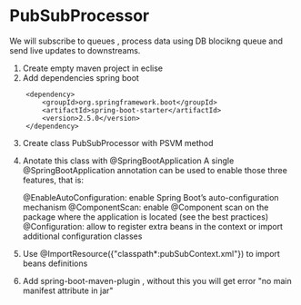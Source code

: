 # PubSubProcessor
We will subscribe to queues , process data using DB blocikng queue and send live updates to downstreams. 
1. Create empty maven project in eclise
2. Add dependencies spring boot
<!-- https://mvnrepository.com/artifact/org.springframework.boot/spring-boot-starter -->
		<dependency>
			<groupId>org.springframework.boot</groupId>
			<artifactId>spring-boot-starter</artifactId>
			<version>2.5.0</version>
		</dependency>
 3. Create class PubSubProcessor with PSVM method
 4. Anotate this class with @SpringBootApplication
    A single @SpringBootApplication annotation can be used to enable those three features, that is:

    @EnableAutoConfiguration: enable Spring Boot’s auto-configuration mechanism
    @ComponentScan: enable @Component scan on the package where the application is located (see the best practices)
    @Configuration: allow to register extra beans in the context or import additional configuration classes
 5. Use @ImportResource({"classpath*:pubSubContext.xml"}) to import beans definitions 
 6. Add spring-boot-maven-plugin , without this you will get error "no main manifest attribute in jar"
